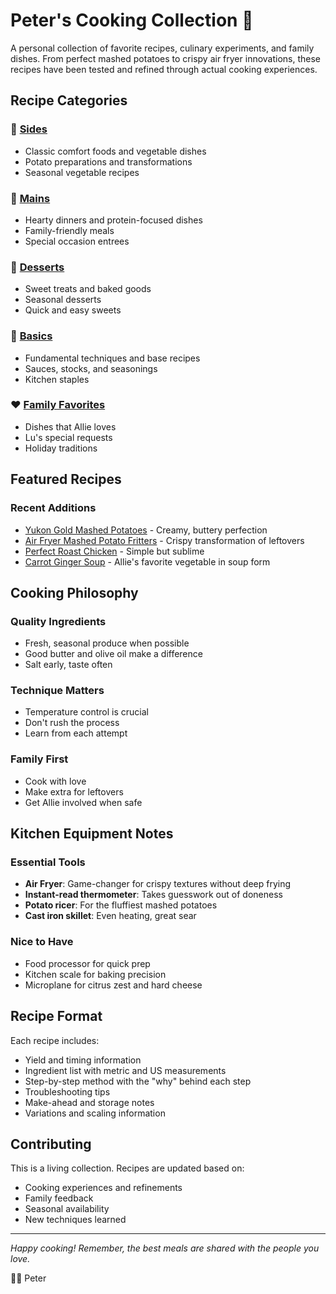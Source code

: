 # Peter's Cooking Collection 🍳

A personal collection of favorite recipes, culinary experiments, and family dishes. From perfect mashed potatoes to crispy air fryer innovations, these recipes have been tested and refined through actual cooking experiences.

## Recipe Categories

### 🥔 [Sides](recipes/sides/)
- Classic comfort foods and vegetable dishes
- Potato preparations and transformations
- Seasonal vegetable recipes

### 🍖 [Mains](recipes/mains/)
- Hearty dinners and protein-focused dishes
- Family-friendly meals
- Special occasion entrees

### 🍰 [Desserts](recipes/desserts/)
- Sweet treats and baked goods
- Seasonal desserts
- Quick and easy sweets

### 🧈 [Basics](recipes/basics/)
- Fundamental techniques and base recipes
- Sauces, stocks, and seasonings
- Kitchen staples

### ❤️ [Family Favorites](recipes/family-favorites/)
- Dishes that Allie loves
- Lu's special requests
- Holiday traditions

## Featured Recipes

### Recent Additions
- [Yukon Gold Mashed Potatoes](recipes/sides/yukon-gold-mashed-potatoes.md) - Creamy, buttery perfection
- [Air Fryer Mashed Potato Fritters](recipes/sides/air-fryer-mashed-potato-fritters.md) - Crispy transformation of leftovers
- [Perfect Roast Chicken](recipes/mains/perfect-roast-chicken.md) - Simple but sublime
- [Carrot Ginger Soup](recipes/family-favorites/carrot-ginger-soup.md) - Allie's favorite vegetable in soup form

## Cooking Philosophy

### Quality Ingredients
- Fresh, seasonal produce when possible
- Good butter and olive oil make a difference
- Salt early, taste often

### Technique Matters
- Temperature control is crucial
- Don't rush the process
- Learn from each attempt

### Family First
- Cook with love
- Make extra for leftovers
- Get Allie involved when safe

## Kitchen Equipment Notes

### Essential Tools
- **Air Fryer**: Game-changer for crispy textures without deep frying
- **Instant-read thermometer**: Takes guesswork out of doneness
- **Potato ricer**: For the fluffiest mashed potatoes
- **Cast iron skillet**: Even heating, great sear

### Nice to Have
- Food processor for quick prep
- Kitchen scale for baking precision
- Microplane for citrus zest and hard cheese

## Recipe Format

Each recipe includes:
- Yield and timing information
- Ingredient list with metric and US measurements
- Step-by-step method with the "why" behind each step
- Troubleshooting tips
- Make-ahead and storage notes
- Variations and scaling information

## Contributing

This is a living collection. Recipes are updated based on:
- Cooking experiences and refinements
- Family feedback
- Seasonal availability
- New techniques learned

---

*Happy cooking! Remember, the best meals are shared with the people you love.*

👨‍🍳 Peter